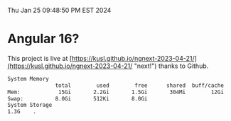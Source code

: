 Thu Jan 25 09:48:50 PM EST 2024

# Angular 16?


This project is live at [https://kusl.github.io/ngnext-2023-04-21/](https://kusl.github.io/ngnext-2023-04-21/ "next!") thanks to Github.

```bash
System Memory
               total        used        free      shared  buff/cache   available
Mem:            15Gi       2.2Gi       1.5Gi       304Mi        12Gi        13Gi
Swap:          8.0Gi       512Ki       8.0Gi
System Storage
1.3G	.
```
